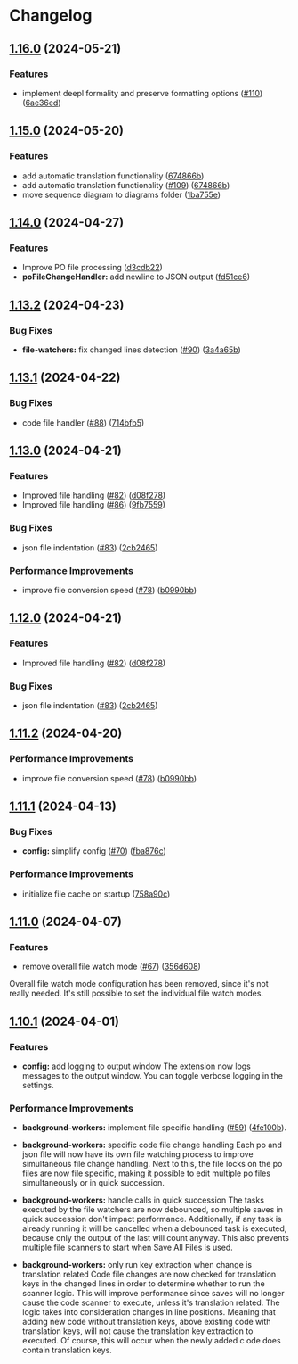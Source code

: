 # Changelog

## [1.16.0](https://github.com/qvotaxon/translation-file-watcher/compare/v1.15.0...v1.16.0) (2024-05-21)


### Features

* implement deepl formality and preserve formatting options ([#110](https://github.com/qvotaxon/translation-file-watcher/issues/110)) ([6ae36ed](https://github.com/qvotaxon/translation-file-watcher/commit/6ae36ed4ca3f38f0603ed30258143ae7f89c9fb5))

## [1.15.0](https://github.com/qvotaxon/translation-file-watcher/compare/v1.14.0...v1.15.0) (2024-05-20)


### Features

* add automatic translation functionality ([674866b](https://github.com/qvotaxon/translation-file-watcher/commit/674866bd11a09eda7dec2b5327115ea2d8f73d93))
* add automatic translation functionality ([#109](https://github.com/qvotaxon/translation-file-watcher/issues/109)) ([674866b](https://github.com/qvotaxon/translation-file-watcher/commit/674866bd11a09eda7dec2b5327115ea2d8f73d93))
* move sequence diagram to diagrams folder ([1ba755e](https://github.com/qvotaxon/translation-file-watcher/commit/1ba755eee862eff3dcb8a8f76bd5ab9c4303cb64))

## [1.14.0](https://github.com/qvotaxon/translation-file-watcher/compare/v1.13.2...v1.14.0) (2024-04-27)


### Features

* Improve PO file processing ([d3cdb22](https://github.com/qvotaxon/translation-file-watcher/commit/d3cdb2252f0ee1eeec44741a9ec66b1dbb243b11))
* **poFileChangeHandler:** add newline to JSON output ([fd51ce6](https://github.com/qvotaxon/translation-file-watcher/commit/fd51ce6e6d980c44574ae03f601903ebb50641af))

## [1.13.2](https://github.com/qvotaxon/translation-file-watcher/compare/v1.13.1...v1.13.2) (2024-04-23)


### Bug Fixes

* **file-watchers:** fix changed lines detection ([#90](https://github.com/qvotaxon/translation-file-watcher/issues/90)) ([3a4a65b](https://github.com/qvotaxon/translation-file-watcher/commit/3a4a65b465defb3632aed1ff6f6408dc72bb5a61))

## [1.13.1](https://github.com/qvotaxon/translation-file-watcher/compare/v1.13.0...v1.13.1) (2024-04-22)


### Bug Fixes

* code file handler ([#88](https://github.com/qvotaxon/translation-file-watcher/issues/88)) ([714bfb5](https://github.com/qvotaxon/translation-file-watcher/commit/714bfb5cada05d22298029643e474cf7c9f04b97))

## [1.13.0](https://github.com/qvotaxon/translation-file-watcher/compare/v1.12.0...v1.13.0) (2024-04-21)


### Features

* Improved file handling ([#82](https://github.com/qvotaxon/translation-file-watcher/issues/82)) ([d08f278](https://github.com/qvotaxon/translation-file-watcher/commit/d08f278e4586e66da7035fd731356d01cdaea8ef))
* Improved file handling ([#86](https://github.com/qvotaxon/translation-file-watcher/issues/86)) ([9fb7559](https://github.com/qvotaxon/translation-file-watcher/commit/9fb755908402b0d165228470fce18ba871e10c86))


### Bug Fixes

* json file indentation ([#83](https://github.com/qvotaxon/translation-file-watcher/issues/83)) ([2cb2465](https://github.com/qvotaxon/translation-file-watcher/commit/2cb24658d7450c755897fc2cb3c3aaf2b0bdf1a0))


### Performance Improvements

* improve file conversion speed ([#78](https://github.com/qvotaxon/translation-file-watcher/issues/78)) ([b0990bb](https://github.com/qvotaxon/translation-file-watcher/commit/b0990bb4faaacc32fe961c7fcee8d2aa54863b3a))

## [1.12.0](https://github.com/qvotaxon/translation-file-watcher/compare/v1.11.2...v1.12.0) (2024-04-21)


### Features

* Improved file handling ([#82](https://github.com/qvotaxon/translation-file-watcher/issues/82)) ([d08f278](https://github.com/qvotaxon/translation-file-watcher/commit/d08f278e4586e66da7035fd731356d01cdaea8ef))


### Bug Fixes

* json file indentation ([#83](https://github.com/qvotaxon/translation-file-watcher/issues/83)) ([2cb2465](https://github.com/qvotaxon/translation-file-watcher/commit/2cb24658d7450c755897fc2cb3c3aaf2b0bdf1a0))

## [1.11.2](https://github.com/qvotaxon/translation-file-watcher/compare/v1.11.1...v1.11.2) (2024-04-20)


### Performance Improvements

* improve file conversion speed ([#78](https://github.com/qvotaxon/translation-file-watcher/issues/78)) ([b0990bb](https://github.com/qvotaxon/translation-file-watcher/commit/b0990bb4faaacc32fe961c7fcee8d2aa54863b3a))

## [1.11.1](https://github.com/qvotaxon/translation-file-watcher/compare/v1.11.0...v1.11.1) (2024-04-13)


### Bug Fixes

* **config:** simplify config ([#70](https://github.com/qvotaxon/translation-file-watcher/issues/70)) ([fba876c](https://github.com/qvotaxon/translation-file-watcher/commit/fba876ca3b2d0a474406a96c0a4ae65307efe5e9))


### Performance Improvements

* initialize file cache on startup ([758a90c](https://github.com/qvotaxon/translation-file-watcher/commit/758a90c78b6ae0c60fd4968c85a6cb422178677e))

## [1.11.0](https://github.com/qvotaxon/translation-file-watcher/compare/v1.10.1...v1.11.0) (2024-04-07)


### Features

* remove overall file watch mode ([#67](https://github.com/qvotaxon/translation-file-watcher/issues/67)) ([356d608](https://github.com/qvotaxon/translation-file-watcher/commit/356d608a7bb8615bb692308c0cda94267535dfab))

Overall file watch mode configuration has been removed, since it's not really needed. It's still possible to set the individual file watch modes.

## [1.10.1](https://github.com/qvotaxon/translation-file-watcher/compare/v1.10.0...v1.10.1) (2024-04-01)

### Features

* **config:** add logging to output window 
The extension now logs messages to the output window. You can toggle verbose logging in the settings. 

### Performance Improvements

* **background-workers:** implement file specific handling ([#59](https://github.com/qvotaxon/translation-file-watcher/issues/59)) ([4fe100b](https://github.com/qvotaxon/translation-file-watcher/commit/4fe100bd3caa5918d7766f393206e822de226c0e)).

* **background-workers:** specific code file change handling
Each po and json file will now have its own file watching process to improve simultaneous file change handling.
Next to this, the file locks on the po files are now file specific, making it possible to edit multiple po files simultaneously or in quick succession. 

* **background-workers:** handle calls in quick succession
The tasks executed by the file watchers are now debounced, so multiple saves in quick succession don't impact performance. Additionally, if any task is already running it will be cancelled when a debounced task is executed, because only the output of the last will count anyway. This also prevents multiple file scanners to start when Save All Files is used. 

* **background-workers:** only run key extraction when change is translation related
Code file changes are now checked for translation keys in the changed lines in order to determine whether to run the scanner logic. This will improve performance since saves will no longer cause the code scanner to execute, unless it's translation related. The logic takes into consideration changes in line positions. Meaning that adding new code without translation keys, above existing code with translation keys, will not cause the translation key extraction to executed. Of course, this will occur when the newly added c ode does contain translation keys.

